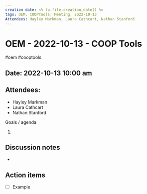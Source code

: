 ```yaml
---
creation date: <% tp.file.creation_date() %>
tags: OEM, COOPTools, Meeting, 2022-10-13
Attendees: Hayley Markman, Laura Cathcart, Nathan Stanford
---
```


# OEM - 2022-10-13 - COOP Tools 
#oem #cooptools 

## Date: 2022-10-13 10:00 am

## Attendees:

* Hayley Markman
* Laura Cathcart
* Nathan Stanford


Goals / agenda 

1. 

Discussion notes
---
- 

Action items
---
- [ ] Example

